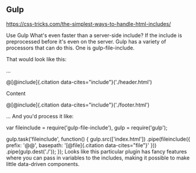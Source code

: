 Gulp
----

https://css-tricks.com/the-simplest-ways-to-handle-html-includes/

Use Gulp What's even faster than a server-side include? If the include
is preprocessed before it's even on the server. Gulp has a variety of
processors that can do this. One is gulp-file-include.

That would look like this:

...

@[\@include]{.citation data-cites="include"}('./header.html')

Content

@[\@include]{.citation data-cites="include"}('./footer.html')

... And you'd process it like:

var fileinclude = require('gulp-file-include'), gulp = require('gulp');

gulp.task('fileinclude', function() { gulp.src(\['index.html'\])
.pipe(fileinclude({ prefix: '@@', basepath: '[\@file]{.citation
data-cites="file"}' })) .pipe(gulp.dest('./')); }); Looks like this
particular plugin has fancy features where you can pass in variables to
the includes, making it possible to make little data-driven components.
